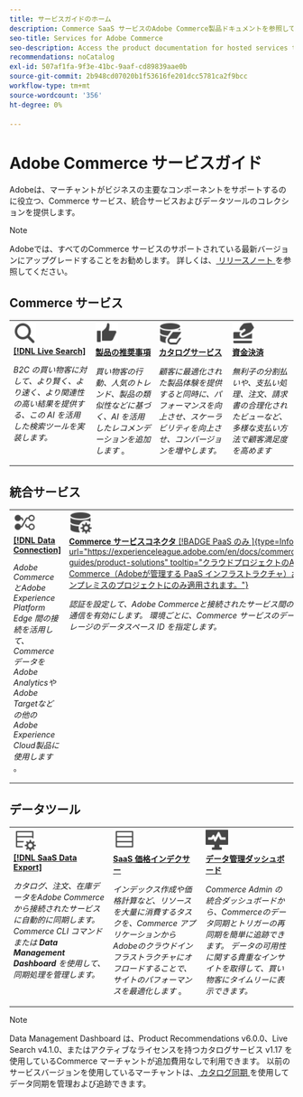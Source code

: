 ```yaml
---
title: サービスガイドのホーム
description: Commerce SaaS サービスのAdobe Commerce製品ドキュメントを参照してください。
seo-title: Services for Adobe Commerce
seo-description: Access the product documentation for hosted services that help Adobe Commerce merchants support key components of their business.
recommendations: noCatalog
exl-id: 507af1fa-9f3e-41bc-9aaf-cd89839aae0b
source-git-commit: 2b948cd07020b1f53616fe201dcc5781ca2f9bcc
workflow-type: tm+mt
source-wordcount: '356'
ht-degree: 0%

---
```


# Adobe Commerce サービスガイド

Adobeは、マーチャントがビジネスの主要なコンポーネントをサポートするのに役立つ、Commerce サービス、統合サービスおよびデータツールのコレクションを提供します。

>[!NOTE]
>
>Adobeでは、すべてのCommerce サービスのサポートされている最新バージョンにアップグレードすることをお勧めします。 詳しくは、[ リリースノート ](release-notes-all.md) を参照してください。

## Commerce サービス

<table style="table-layout:fixed">
<tr style="border: 0;">
   <td valign="top">
      <a href="../live-search//overview.md">
      <img alt="検索" src="../assets/icons/Magnify.svg" width="40">
      </a>
      <div>
         <a href="../live-search//overview.md">
         <strong>[!DNL Live Search]</strong>
         </a>
      </div>
      <p>
         <em>B2C の買い物客に対して、より賢く、より速く、より関連性の高い結果を提供する、この AI を活用した検索ツールを実装します。</em>
      </p>
   </td>
   <td valign="top">
      <a href="../product-recommendations/overview.md">
      <img alt="ThumbsUp" src="../assets/icons/ThumbUp.svg" width="40">
      </a>
      <div>
         <a href="../product-recommendations/overview.md">
         <strong> 製品の推奨事項 </strong>
         </a>
      </div>
      <p>
         <em> 買い物客の行動、人気のトレンド、製品の類似性などに基づく、AI を活用したレコメンデーションを追加します </em>。
      </p>
   </td>
   <td valign="top">
      <a href="../catalog-service/overview.md">
      <img alt="接続されたサービスのカタログデータ" src="../assets/icons/DataBook.svg" width="40">
      </a>
      <div>
         <a href="../catalog-service/overview.md">
         <strong> カタログサービス </strong>
         </a>
      </div>
      <p>
         <em> 顧客に最適化された製品体験を提供すると同時に、パフォーマンスを向上させ、スケーラビリティを向上させ、コンバージョンを増やします。</em>
      </p>
   </td>
   <td valign="top">
      <a href="../payment-services/guide-overview.md">
      <img alt="クレジットカードによる支払い" src="../assets/icons/CreditCard.svg" width="40">
      </a>
      <div>
         <a href="../payment-services/guide-overview.md">
         <strong> 資金決済 </strong>
         </a>
      </div>
      <p>
         <em> 無利子の分割払いや、支払い処理、注文、請求書の合理化されたビューなど、多様な支払い方法で顧客満足度を高めます </em>
      </p>
   </td>
</tr>
</table>

## 統合サービス

<table style="table-layout:fixed">
<tr style="border: 0;">
   <td valign="top">
      <a href="../data-connection/overview.md">
      <img alt="プラットフォームにデータを転送" src="../assets/icons/TransferToPlatform.svg" width="40">
      </a>
      <div>
         <a href="../data-connection/overview.md">
         <strong>[!DNL Data Connection]</strong>
         </a>
      </div>
      <p>
         <em>Adobe CommerceとAdobe Experience Platform Edge 間の接続を活用して、Commerce データをAdobe AnalyticsやAdobe Targetなどの他のAdobe Experience Cloud製品に使用します </em>。
      </p>
   </td>
   <td valign="top">
      <a href="../landing/saas.md">
      <img alt="ThumbsUp" src="../assets/icons/DataSetting.svg" width="40">
      </a>
      <div>
          <a href="../landing/saas.md">
         <strong>Commerce サービスコネクタ </strong> [!BADGE PaaS のみ ]{type=Informative url="https://experienceleague.adobe.com/en/docs/commerce/user-guides/product-solutions" tooltip="クラウドプロジェクトのAdobe Commerce（Adobeが管理する PaaS インフラストラクチャ）およびオンプレミスのプロジェクトにのみ適用されます。"}
         </a>
      </div>
      <p>
         <em> 認証を設定して、Adobe Commerceと接続されたサービス間の安全な通信を有効にします。 環境ごとに、Commerce サービスのデータストレージのデータスペース ID を指定します。</em>
      </p>
   </td>
</tr>
</table>

## データツール

<table style="table-layout:fixed">
<tr style="border: 0;">
   <td valign="top">
       <a href="../data-export/overview.md">
      <img alt="SaaS データ書き出しフィード管理" src="../assets/icons/FeedManagement.svg" width="40">
      </a>
      <div>
         <a href="../data-export/overview.md">
         <strong>[!DNL SaaS Data Export]</strong>
         </a>
      </div>
      <p>
         <em> カタログ、注文、在庫データをAdobe Commerceから接続されたサービスに自動的に同期します。 Commerce CLI コマンドまたは <strong>Data Management Dashboard</strong> を使用して、同期処理を管理します。</em>
      </p>
   </td>
   <td valign="top">
      <a href="../price-index/price-indexing.md">
      <img alt="製品価格フィード" src="../assets/icons/Feed.svg" width="40">
      </a>
      <div>
          <a href="../price-index/price-indexing.md">
         <strong>SaaS 価格インデクサー </strong>
         </a>
      </div>
      <p>
         <em> インデックス作成や価格計算など、リソースを大量に消費するタスクを、Commerce アプリケーションからAdobeのクラウドインフラストラクチャにオフロードすることで、サイトのパフォーマンスを最適化します </em>。
      </p>
   </td>
   <td valign="top">
      <a href="https://experienceleague.adobe.com/en/docs/commerce-admin/systems/data-transfer/data-dashboard" target="_blank">
      <img alt="データ同期の監視" src="../assets/icons/Monitoring.svg" width="40">
      </a>
      <div>
          <a href="https://experienceleague.adobe.com/en/docs/commerce-admin/systems/data-transfer/data-dashboard" target="_blank">
         <strong> データ管理ダッシュボード </strong>
         </a>
      </div>
      <p>
         <em>Commerce Admin の統合ダッシュボードから、Commerceのデータ同期とトリガーの再同期を簡単に追跡できます。 データの可用性に関する貴重なインサイトを取得して、買い物客にタイムリーに表示できます。</em>
      </p>
   </td>
</table>

>[!NOTE]
>
>Data Management Dashboard は、Product Recommendations v6.0.0、Live Search v4.1.0、またはアクティブなライセンスを持つカタログサービス v1.17 を使用しているCommerce マーチャントが追加費用なしで利用できます。 以前のサービスバージョンを使用しているマーチャントは、[ カタログ同期 ](../landing/catalog-sync.md) を使用してデータ同期を管理および追跡できます。
